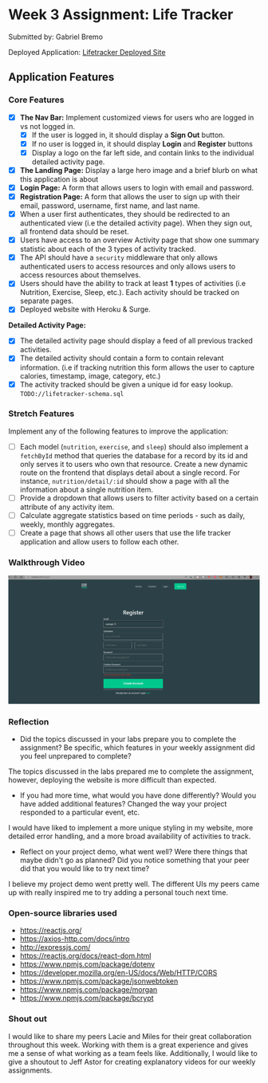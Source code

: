 
# Week 3 Assignment: Life Tracker

Submitted by: Gabriel Bremo

Deployed Application: [Lifetracker Deployed Site](http://gainful-uncle.surge.sh/)

## Application Features

### Core Features

- [x] **The Nav Bar:** Implement customized views for users who are logged in vs not logged in.
  - [x] If the user is logged in, it should display a **Sign Out** button. 
  - [x] If no user is logged in, it should display **Login** and **Register** buttons
  - [x] Display a logo on the far left side, and contain links to the individual detailed activity page. 
- [x] **The Landing Page:** Display a large hero image and a brief blurb on what this application is about
- [x] **Login Page:** A form that allows users to login with email and password.
- [x] **Registration Page:** A form that allows the user to sign up with their email, password, username, first name, and last name.
- [x] When a user first authenticates, they should be redirected to an authenticated view (i.e the detailed activity page). When they sign out, all frontend data should be reset.
- [x] Users have access to an overview Activity page that show one summary statistic about each of the 3 types of activity tracked.
- [x] The API should have a `security` middleware that only allows authenticated users to access resources and only allows users to access resources about themselves. 
- [x] Users should have the ability to track at least **1** types of activities (i.e Nutrition, Exercise, Sleep, etc.). Each activity should be tracked on separate pages.
- [x] Deployed website with Heroku & Surge. 

**Detailed Activity Page:**
- [x] The detailed activity page should display a feed of all previous tracked activities.
- [x] The detailed activity should contain a form to contain relevant information. (i.e if tracking nutrition this form allows the user to capture calories, timestamp, image, category, etc.) 
- [x] The activity tracked should be given a unique id for easy lookup.
  `TODO://lifetracker-schema.sql` 

### Stretch Features

Implement any of the following features to improve the application:
- [ ] Each model (`nutrition`, `exercise`, and `sleep`) should also implement a `fetchById` method that queries the database for a record by its id and only serves it to users who own that resource. Create a new dynamic route on the frontend that displays detail about a single record. For instance, `nutrition/detail/:id` should show a page with all the information about a single nutrition item.
- [ ] Provide a dropdown that allows users to filter activity based on a certain attribute of any activity item.
- [ ] Calculate aggregate statistics based on time periods - such as daily, weekly, monthly aggregates.
- [ ] Create a page that shows all other users that use the life tracker application and allow users to follow each other.

### Walkthrough Video

![](lifetracker-ui/src/assets/readme%20gif.gif)

### Reflection

* Did the topics discussed in your labs prepare you to complete the assignment? Be specific, which features in your weekly assignment did you feel unprepared to complete?

The topics discussed in the labs prepared me to complete the assignment, however, deploying the website is more difficult than expected. 

* If you had more time, what would you have done differently? Would you have added additional features? Changed the way your project responded to a particular event, etc.
  
I would have liked to implement a more unique styling in my website, more detailed error handling, and a more broad availability of activities to track.

* Reflect on your project demo, what went well? Were there things that maybe didn't go as planned? Did you notice something that your peer did that you would like to try next time?

I believe my project demo went pretty well. The different UIs my peers came up with really inspired me to try adding a personal touch next time.

### Open-source libraries used

- https://reactjs.org/
- https://axios-http.com/docs/intro
- http://expressjs.com/
- https://reactjs.org/docs/react-dom.html
- https://www.npmjs.com/package/dotenv
- https://developer.mozilla.org/en-US/docs/Web/HTTP/CORS
- https://www.npmjs.com/package/jsonwebtoken
- https://www.npmjs.com/package/morgan
- https://www.npmjs.com/package/bcrypt

### Shout out

I would like to share my peers Lacie and Miles for their great collaboration throughout this week. Working with them is a great experience and gives me a sense of what working as a team feels like. Additionally, I would like to give a shoutout to Jeff Astor for creating explanatory videos for our weekly assignments.